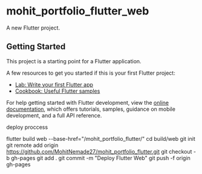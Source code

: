 # mohit_portfolio_flutter_web

A new Flutter project.

## Getting Started

This project is a starting point for a Flutter application.

A few resources to get you started if this is your first Flutter project:

- [Lab: Write your first Flutter app](https://docs.flutter.dev/get-started/codelab)
- [Cookbook: Useful Flutter samples](https://docs.flutter.dev/cookbook)

For help getting started with Flutter development, view the
[online documentation](https://docs.flutter.dev/), which offers tutorials,
samples, guidance on mobile development, and a full API reference.



deploy proccess 


flutter build web --base-href="/mohit_portfolio_flutter/"
cd build/web
git init
git remote add origin https://github.com/MohitNemade27/mohit_portfolio_flutter.git
git checkout -b gh-pages
git add .
git commit -m "Deploy Flutter Web"
git push -f origin gh-pages